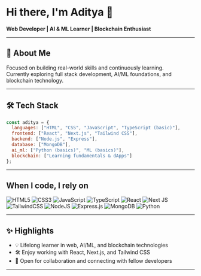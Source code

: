 # Hi there, I'm Aditya 👋
**Web Developer | AI & ML Learner | Blockchain Enthusiast**

---

## 🚀 About Me
Focused on building real-world skills and continuously learning.  
Currently exploring full stack development, AI/ML foundations, and blockchain technology.

---

## 🛠️ Tech Stack
```js
const aditya = {
  languages: ["HTML", "CSS", "JavaScript", "TypeScript (basic)"],
  frontend: ["React", "Next.js", "Tailwind CSS"],
  backend: ["Node.js", "Express"],
  database: ["MongoDB"],
  ai_ml: ["Python (basics)", "ML (basics)"],
  blockchain: ["Learning fundamentals & dApps"]
};
```

---

## When I code, I rely on

<p>
  <img src="https://img.shields.io/badge/html5-%23E34F26.svg?style=for-the-badge&logo=html5&logoColor=white" alt="HTML5" />
  <img src="https://img.shields.io/badge/css3-%231572B6.svg?style=for-the-badge&logo=css3&logoColor=white" alt="CSS3" />
  <img src="https://img.shields.io/badge/javascript-%23323330.svg?style=for-the-badge&logo=javascript&logoColor=%23F7DF1E" alt="JavaScript" />
  <img src="https://img.shields.io/badge/typescript-%23007ACC.svg?style=for-the-badge&logo=typescript&logoColor=white" alt="TypeScript" />
  <img src="https://img.shields.io/badge/react-%2320232a.svg?style=for-the-badge&logo=react&logoColor=%2361DAFB" alt="React" />
  <img src="https://img.shields.io/badge/Next-black?style=for-the-badge&logo=next.js&logoColor=white" alt="Next JS" />
  <img src="https://img.shields.io/badge/tailwindcss-%2338B2AC.svg?style=for-the-badge&logo=tailwind-css&logoColor=white" alt="TailwindCSS" />
  <img src="https://img.shields.io/badge/node.js-6DA55F?style=for-the-badge&logo=node.js&logoColor=white" alt="NodeJS" />
  <img src="https://img.shields.io/badge/express.js-%23404d59.svg?style=for-the-badge&logo=express&logoColor=%2361DAFB" alt="Express.js" />
  <img src="https://img.shields.io/badge/MongoDB-%234ea94b.svg?style=for-the-badge&logo=mongodb&logoColor=white" alt="MongoDB" />
  <img src="https://img.shields.io/badge/python-3670A0?style=for-the-badge&logo=python&logoColor=ffdd54" alt="Python" />
</p>

---

## ✨ Highlights
- 💡 Lifelong learner in web, AI/ML, and blockchain technologies
- 🛠️ Enjoy working with React, Next.js, and Tailwind CSS
- 🤝 Open for collaboration and connecting with fellow developers

---

<!--## 📂 Projects
*Projects will be added soon. Stay tuned!*
-->
